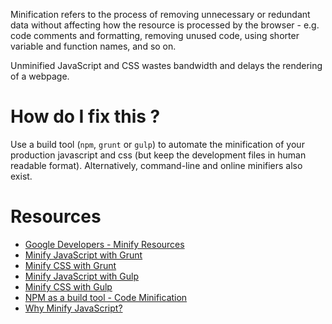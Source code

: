 Minification refers to the process of removing unnecessary or redundant data without affecting how the resource is processed by the browser - e.g. code comments and formatting, removing unused code, using shorter variable and function names, and so on.

Unminified JavaScript and CSS wastes bandwidth and delays the rendering of a webpage.

# How do I fix this ?

Use a build tool (`npm`, `grunt` or `gulp`) to automate the minification of your production javascript and css (but keep the development files in human readable format). Alternatively, command-line and online minifiers also exist.

# Resources

* [Google Developers - Minify Resources](https://developers.google.com/speed/docs/insights/MinifyResources?hl=en)
* [Minify JavaScript with Grunt](https://github.com/gruntjs/grunt-contrib-uglify)
* [Minify CSS with Grunt](https://github.com/gruntjs/grunt-contrib-cssmin)
* [Minify JavaScript with Gulp](https://www.npmjs.com/package/gulp-minify)
* [Minify CSS with Gulp](https://www.npmjs.com/package/gulp-cssmin)
* [NPM as a build tool - Code Minification](http://www.sitepoint.com/guide-to-npm-as-a-build-tool/#code-minification)
* [Why Minify JavaScript?](http://engineeredweb.com/blog/why-minify-javascript/)
